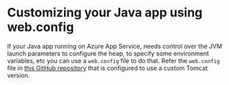 # Customizing your Java app using web.config

If your Java app running on Azure App Service, needs control over the JVM launch parameters to configure the heap, to specify some environment variables, etc you can use a `web.config` file to do that. Refer the `web.config` file in [this GitHub repository](https://github.com/azureappserviceoss/tomcat) that is configured to use a custom Tomcat version.
